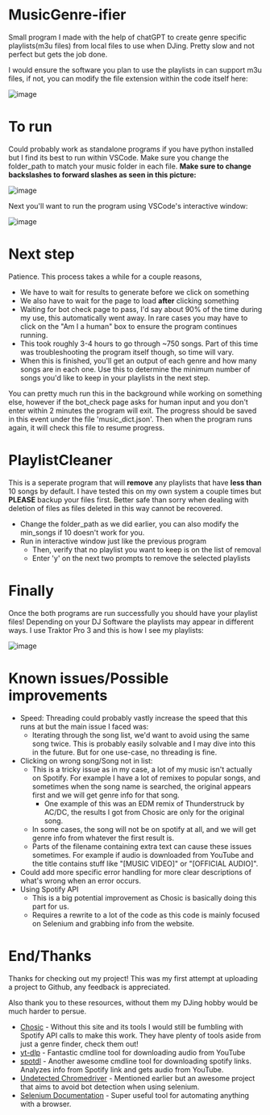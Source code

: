 # MusicGenre-ifier
Small program I made with the help of chatGPT to create genre specific playlists(m3u files) from local files to use when DJing. Pretty slow and not perfect but gets the job done.

I would ensure the software you plan to use the playlists in can support m3u files, if not, you can modify the file extension within the code itself here: 

![image](https://github.com/BigCod3/MusicGenre-ifier/assets/101913888/9329fe31-8e7d-4e98-8eec-72f5b12be0fe)



# To run
Could probably work as standalone programs if you have python installed but I find its best to run within VSCode.
Make sure you change the folder_path to match your music folder in each file. **Make sure to change backslashes to forward slashes as seen in this picture:**

![image](https://github.com/BigCod3/MusicGenre-ifier/assets/101913888/fe04f6db-ef5e-4412-b135-460ab8fdcc67)


Next you'll want to run the program using VSCode's interactive window:

![image](https://github.com/BigCod3/MusicGenre-ifier/assets/101913888/b90b3cfd-18fa-4d95-8a19-89582a8f5687)

# Next step
Patience. This process takes a while for a couple reasons,
- We have to wait for results to generate before we click on something
- We also have to wait for the page to load **after** clicking something
- Waiting for bot check page to pass, I'd say about 90% of the time during my use, this automatically went away. In rare cases you may have to click on the "Am I a human" box to ensure the program continues running.
- This took roughly 3-4 hours to go through ~750 songs. Part of this time was troubleshooting the program itself though, so time will vary.
- When this is finished, you'll get an output of each genre and how many songs are in each one. Use this to determine the minimum number of songs you'd like to keep in your playlists in the next step.

You can pretty much run this in the background while working on something else, however if the bot_check page asks for human input and you don't enter within 2 minutes the program will exit.
The progress should be saved in this event under the file 'music_dict.json'. Then when the program runs again, it will check this file to resume progress.

# PlaylistCleaner
This is a seperate program that will **remove** any playlists that have **less than** 10 songs by default. 
I have tested this on my own system a couple times but **PLEASE** backup your files first. Better safe than sorry when dealing with deletion of files as files deleted in this way cannot be recovered.
- Change the folder_path as we did earlier, you can also modify the min_songs if 10 doesn't work for you. 
- Run in interactive window just like the previous program
  - Then, verify that no playlist you want to keep is on the list of removal
  - Enter 'y' on the next two prompts to remove the selected playlists

# Finally
Once the both programs are run successfully you should have your playlist files!
Depending on your DJ Software the playlists may appear in different ways. I use Traktor Pro 3 and this is how I see my playlists: 

![image](https://github.com/BigCod3/MusicGenre-ifier/assets/101913888/e3458b73-9b57-404e-98a2-e453ee3ea862)


# Known issues/Possible improvements
- Speed: Threading could probably vastly increase the speed that this runs at but the main issue I faced was:
  - Iterating through the song list, we'd want to avoid using the same song twice. This is probably easily solvable and I may dive into this in the future. But for one use-case, no threading is fine.
- Clicking on wrong song/Song not in list: 
  - This is a tricky issue as in my case, a lot of my music isn't actually on Spotify. For example I have a lot of remixes to popular songs, and sometimes when the song name is searched, the original appears first and we will get genre info for that song. 
     - One example of this was an EDM remix of Thunderstruck by AC/DC, the results I got from Chosic are only for the original song. 
  - In some cases, the song will not be on spotify at all, and we will get genre info from whatever the first result is.
  - Parts of the filename containing extra text can cause these issues sometimes. For example if audio is downloaded from YouTube and the title contains stuff like "[MUSIC VIDEO]" or "[OFFICIAL AUDIO]". 
- Could add more specific error handling for more clear descriptions of what's wrong when an error occurs.
- Using Spotify API
  - This is a big potential improvement as Chosic is basically doing this part for us.
  - Requires a rewrite to a lot of the code as this code is mainly focused on Selenium and grabbing info from the website. 

# End/Thanks
Thanks for checking out my project! This was my first attempt at uploading a project to Github, any feedback is appreciated. 

Also thank you to these resources, without them my DJing hobby would be much harder to persue.
- [Chosic](https://www.chosic.com) - Without this site and its tools I would still be fumbling with Spotify API calls to make this work. They have plenty of tools aside from just a genre finder, check them out!
- [yt-dlp](https://github.com/yt-dlp/yt-dlp) - Fantastic cmdline tool for downloading audio from YouTube
- [spotdl](https://github.com/spotDL/spotify-downloader) - Another awesome cmdline tool for downloading spotify links. Analyzes info from Spotify link and gets audio from YouTube.
- [Undetected Chromedriver](https://github.com/ultrafunkamsterdam/undetected-chromedriver) - Mentioned earlier but an awesome project that aims to avoid bot detection when using selenium. 
- [Selenium Documentation](https://www.selenium.dev/documentation/webdriver/) - Super useful tool for automating anything with a browser.
